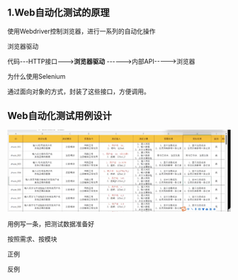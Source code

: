 ## 1.Web自动化测试的原理

使用Webdriver控制浏览器，进行一系列的自动化操作

浏览器驱动

代码---HTTP接口--->**浏览器驱动** ------>内部API----->浏览器

为什么使用Selenium

通过面向对象的方式，封装了这些接口，方便调用。

## Web自动化测试用例设计

![image-20240328191535965](./images/Web自动化测试用例.png)

用例写一条，把测试数据准备好

按照需求、按模块

正例

反例

